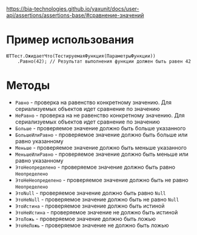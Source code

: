 https://bia-technologies.github.io/yaxunit/docs/user-api/assertions/assertions-base/#сравнение-значений
# Пример использования
```bsl
ЮТТест.ОжидаетЧто(ТестируемаяФункция(ПараметрыФункции))
	.Равно(42); // Результат выполнения функции должен быть равен 42
```
# Методы
- `Равно` - проверка на равенство конкретному значению. Для сериализуемых объектов идет сравнение по значению
- `НеРавно` - проверка на не равенство конкретному значению. Для сериализуемых объектов идет сравнение по значению
- `Больше` - проверяемое значение должно быть больше указанного
- `БольшеИлиРавно` - проверяемое значение должно быть больше или равно указанному
- `Меньше` - проверяемое значение должно быть меньше указанного
- `МеньшеИлиРавно` - проверяемое значение должно быть меньше или равно указанному
- `ЭтоНеопределено` - проверяемое значение должно быть равно `Неопределено`
- `ЭтоНеНеопределено` - проверяемое значение должно быть не равно `Неопределено`
- `ЭтоNull` - проверяемое значение должно быть равно `Null`
- `ЭтоНеNull` - проверяемое значение должно быть не равно `Null`
- `ЭтоИстина` - проверяемое значение должно быть истиной
- `ЭтоНеИстина` - проверяемое значение не должно быть истиной
- `ЭтоЛожь` - проверяемое значение должно быть ложью
- `ЭтоНеЛожь` - проверяемое значение не должно быть ложью